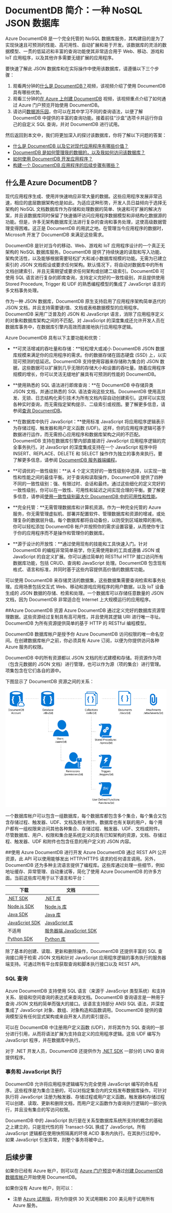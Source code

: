 <properties 
	pageTitle="DocumentDB 简介：一种 JSON 数据库 | Azure" 
	description="了解 Azure DocumentDB，一种 NoSQL JSON 数据库。此文档数据库是针对大数据、灵活的可扩展性和高可用性构建的。" 
	keywords="json 数据库，文档数据库"
	services="documentdb" 
	authors="mimig1" 
	manager="jhubbard" 
	editor="monicar" 
	documentationCenter=""/>

<tags 
	ms.service="documentdb" 
	ms.date="03/30/2016" 
	wacn.date="07/04/2016"/>

# DocumentDB 简介：一种 NoSQL JSON 数据库

Azure DocumentDB 是一个完全托管的 NoSQL 数据库服务，其构建目的是为了实现快速且可预测的性能、高可用性、自动扩展和易于开发。该数据库的灵活的数据模型、一贯的低延迟和丰富的查询功能使其非常适合用于 Web、移动、游戏和 IoT 应用程序，以及其他许多需要无缝扩展的应用程序。

要快速了解此 JSON 数据库和在实际操作中使用该数据库，请遵循以下三个步骤：

1. 观看两分钟的[什么是 DocumentDB？](https://azure.microsoft.com/documentation/videos/what-is-azure-documentdb/)视频，该视频介绍了使用 DocumentDB 具有哪些优势。
2. 观看三分钟的[在 Azure 上创建 DocumentDB](https://azure.microsoft.com/documentation/videos/create-documentdb-on-azure/) 视频，该视频重点介绍了如何通过 Azure 门户预览开始使用 DocumentDB。
3. 请访问[数据游乐园](http://www.documentdb.com/sql/demo)，你可以在其中学习不同的查询语法，以便了解 DocumentDB 中提供的丰富的查询功能。接着前往“沙盒”选项卡并运行你自己的自定义 SQL 查询，并对 DocumentDB 进行试用。

然后返回到本文中，我们将更加深入的探讨该数据库，你将了解以下问题的答案：

-	[什么是 DocumentDB 以及它对现代应用程序有哪些价值？](#what-is-azure-documentdb)
-	[DocumentDB 是如何管理我的数据的，以及我如何访问该数据库？](#data-management)
-	[如何使用 DocumentDB 开发应用程序？](#develop)
-	[构建一个 DocumentDB 应用程序的后续步骤有哪些？](#next-steps)  

## <a name="what-is-azure-documentdb"></a>什么是 Azure DocumentDB？  

现代应用程序生成、使用并快速响应非常大量的数据。这些应用程序发展非常迅速，相应的底层数据架构也是如此。为适应这种形势，开发人员日益倾向于选择无架构的 NoSQL 文档数据库作为存储和处理数据的简单、快速和可扩展的解决方案，并且该数据库同时保留了快速循环访问应用程序数据模型和非结构化数据源的功能。但是，许多无架构数据库无法进行复杂的查询和事务处理，这使高级数据管理变得困难。这正是 DocumentDB 的用武之地。在管理当今应用程序的数据时，Microsoft 开发了 DocumentDB 来满足这些需求。

DocumentDB 是针对当今的移动、Web、游戏和 IoT 应用程序设计的一个真正无架构的 NoSQL 数据库服务。DocumentDB 提供了持续快速的读取和写入功能、架构灵活性，以及能够根据需要轻松扩大和减小数据库规模的功能。无需为已建立索引的 JSON 文档假设或要求任何架构。默认情况下，将自动对数据库中的所有文档创建索引，并且无需期望或要求任何架构或创建二级索引。DocumentDB 可使用 SQL 语言进行复杂的即席查询，支持定义完好的一致性级别，并且提供使用 Stored Procedure, Trigger 和 UDF 的熟悉编程模型的集成了 JavaScript 语言的多文档事务处理。

作为一种 JSON 数据库，DocumentDB 原生支持启用了应用程序架构简单迭代的 JSON 文档，并且支持需要键/值、文档或表格数据模型的应用程序。DocumentDB 采用广泛普及的 JSON 和 JavaScript 语言，消除了应用程序定义的对象和数据库架构之间的不匹配。对 JavaScript 的深度集成还允许开发人员在数据库事务中，在数据库引擎内高效而直接地执行应用程序逻辑。

Azure DocumentDB 具有以下主要功能和优势：

-	**可灵活增减的吞吐量和存储：**轻松增大或减小 DocumentDB JSON 数据库规模来满足你的应用程序的需求。你的数据存储在固态硬盘 (SSD) 上，以实现可预测的低延迟。DocumentDB 支持使用容器来存储称为集合的 JSON 数据，这些数据可以扩展到几乎无限的存储大小和设置的吞吐量。随着应用程序规模的增长，你可以灵活无缝地扩展具有可预测的性能的 DocumentDB。 

-	**使用熟悉的 SQL 语法进行即席查询：**在 DocumentDB 中存储异类 JSON 文档，并通过熟悉的 SQL 语法查询这些文档。DocumentDB 使用高并发、无锁、日志结构化索引技术为所有文档内容自动创建索引。这样可以实现各种实时查询，而无需指定架构提示、二级索引或视图。要了解更多信息，请参阅[查询 DocumentDB](/documentation/articles/documentdb-sql-query)。

-	**在数据库中执行 JavaScript：**使用标准 JavaScript 将应用程序逻辑表示为存储过程、触发器和用户定义函数 (UDF)。这样，你的应用程序逻辑可基于数据进行运作，而无需担心应用程序和数据库架构之间的不匹配。DocumentDB 支持在数据库引擎内部直接进行 JavaScript 应用程序逻辑的完全事务执行。对 JavaScript 的深度集成支持在一个 JavaScript 程序中将 INSERT、REPLACE、DELETE 和 SELECT 操作作为独立的事务来执行。要了解更多信息，请参阅 [DocumentDB 服务器端编程](/documentation/articles/documentdb-programming)。

-	**可调优的一致性级别：**从 4 个定义完好的一致性级别中选择，以实现一致性和性能之间的最佳平衡。对于查询和读取操作，DocumentDB 提供了四种不同的一致性级别：强、有限过时、会话和最终。通过这些细化的定义完好的一致性级别，你可以在一致性、可用性和延迟之间实现合理的平衡。要了解更多信息，请参阅[使用一致性级别最大化 DocumentDB 中的可用性和性能](/documentation/articles/documentdb-consistency-levels)。

-	**完全托管：**无需管理数据库和计算机资源。作为一种完全托管的 Azure 服务，你无需管理虚拟机、部署并配置软件、管理数据库和资源的增减，或处理复杂的数据层升级。每个数据库都将自动备份，以防受到区域故障的影响。你可以轻松添加 DocumentDB 帐户并按照你的需求设置容量，从而使你专注于你的应用程序而不是操作和管理你的数据库。

-	**源于设计的开放性：**通过使用现有的技能和工具快速入门。针对 DocumentDB 的编程非常简单易学，你无需使用新的工具或遵循 JSON 或 JavaScript 的自定义扩展。你可以通过简单的 RESTful HTTP 接口访问所有数据库功能，包括 CRUD、查询和 JavaScript 处理。DocumentDB 包含现有格式、语言和标准，并同时基于这些内容提供高价值的数据库功能。

可以使用 DocumentDB 来存储灵活的数据集，这些数据集需要查询检索和事务处理。应用场景包括交互式 Web、移动和游戏应用程序的用户数据，以及 IoT 设备生成的 JSON 数据的存储、检索和处理。一个数据库可以存储任意数量的 JSON 文档，因为 DocumentDB 非常适合在 Internet 上大规模运行的应用程序。

##<a name="data-management"></a>Azure DocumentDB 资源
Azure DocumentDB 通过定义完好的数据库资源管理数据。这些资源经过复制具有高可用性，并且使用其逻辑 URI 进行唯一寻址。DocumentDB 为所有资源提供简单的基于 HTTP 的 RESTful 编程模型。

DocumentDB 数据库帐户是授予你 Azure DocumentDB 访问权限的唯一命名空间。在创建数据库帐户之前，你必须具有 Azure 订阅，以便为你提供访问各种 Azure 服务的权限。

DocumentDB 中的所有资源都以 JSON 文档的形式建模和存储。将资源作为项（包含元数据的 JSON 文档）进行管理，也可以作为源（项的集合）进行管理。项集包含在它们各自的源中。

下图显示了 DocumentDB 资源之间的关系：

![DocumentDB（一种 NoSQL JSON 数据库）中资源之间的层级关系][1]

一个数据库帐户可以包含一组数据库，每个数据库都包含多个集合，每个集合又包含存储过程、触发器、UDF、文档及相关附件。数据库也有关联的用户，每个用户都有一组权限来访问其他各种集合、存储过程、触发器、UDF、文档或附件。尽管数据库、用户、权限和集合是系统定义的具有已知架构的资源，文档、存储过程、触发器、UDF 和附件也包含任意的用户定义的 JSON 内容。

##<a name="develop"></a>使用 Azure DocumentDB 进行开发
Azure DocumentDB 通过 REST API 公开资源，此 API 可以使用能够发出 HTTP/HTTPS 请求的任何语言调用。另外，DocumentDB 还为多种主流语言提供了编程库。这些库通过处理一些细节，例如地址缓存、异常管理、自动重试等，简化了使用 Azure DocumentDB 的许多方面。当前这些库可用于以下语言和平台：

下载 | 文档
--- | ---
[.NET SDK](http://go.microsoft.com/fwlink/?LinkID=402989) | [.NET 库](https://msdn.microsoft.com/library/azure/dn948556.aspx)
[Node.js SDK](http://go.microsoft.com/fwlink/?LinkID=402990) | [Node.js 库](http://azure.github.io/azure-documentdb-node/)
[Java SDK](http://go.microsoft.com/fwlink/?LinkID=402380) | [Java 库](http://azure.github.io/azure-documentdb-java/)
[JavaScript SDK](http://go.microsoft.com/fwlink/?LinkID=402991) | [JavaScript 库](http://azure.github.io/azure-documentdb-js/)
不适用 | [服务器端 JavaScript SDK](http://azure.github.io/azure-documentdb-js-server/)
[Python SDK](https://pypi.python.org/pypi/pydocumentdb) | [Python 库](http://azure.github.io/azure-documentdb-python/)

除了基本的创建、读取、更新和删除操作，DocumentDB 还提供丰富的 SQL 查询接口用于检索 JSON 文档和针对 JavaScript 应用程序逻辑的事务执行的服务器端支持。可通过所有平台库获取查询和脚本执行接口以及 REST API。

### SQL 查询
Azure DocumentDB 支持使用 SQL 语言（来源于 JavaScript 类型系统）和支持关系、层级和空间查询的表达式来查询文档。DocumentDB 查询语言是一种用于查询 JSON 文档的简单而强大的接口。该语言支持部分 ANSI SQL 语法，并深度集成了 JavaScript 对象、数组、对象构造和函数调用。DocumentDB 提供的查询模型没有任何显式架构或来自开发人员的索引提示。

可以在 DocumentDB 中注册用户定义函数 (UDF)，并将其作为 SQL 查询的一部分进行引用，从而将语法扩展为支持自定义的应用程序逻辑。这些 UDF 编写为 JavaScript 程序，并在数据库中执行。

对于 .NET 开发人员，DocumentDB 还提供作为 [.NET SDK](https://msdn.microsoft.com/library/azure/microsoft.azure.documents.linq.aspx) 一部分的 LINQ 查询提供程序。

### 事务和 JavaScript 执行
DocumentDB 允许将应用程序逻辑编写为完全使用 JavaScript 编写的命名程序。这些程序是为集合注册的，可以对指定集合内的文档发布数据库操作。可针对执行将 JavaScript 注册为触发器、存储过程或用户定义函数。触发器和存储过程可以创建、读取、更新和删除文档，而用户定义函数作为查询执行逻辑的一部分执行，并且没有集合的写访问权限。

DocumentDB 中的 JavaScript 执行是在关系型数据库系统所支持的概念的基础之上建立的，只是现代性的将 Transact-SQL 换成了 JavaScript。所有 JavaScript 逻辑都在使用快照隔离的环境 ACID 事务内执行。在其执行过程中，如果 JavaScript 引发异常，则整个事务将被中止。

## <a name="next-steps"></a>后续步骤
如果你已经有 Azure 帐户，则可以在 [Azure 门户预览](https://portal.azure.cn/#gallery/Microsoft.DocumentDB)中通过[创建 DocumentDB 数据库帐户](/documentation/articles/documentdb-create-account)开始使用 DocumentDB。

如果你没有 Azure 帐户，则可以：

- 注册 [Azure 试用版](/pricing/free-trial/)，将为你提供 30 天试用期和 200 美元用于试用所有 Azure 服务。 



[1]: ./media/documentdb-introduction/json-database-resources1.png
 

<!---HONumber=Mooncake_0523_2016-->